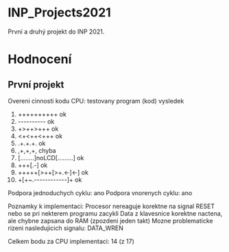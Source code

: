 # INP_Projects2021
První a druhý projekt do INP 2021.


# Hodnocení

## První projekt

Overeni cinnosti kodu CPU:
   testovany program (kod)        vysledek
   1.  ++++++++++                    ok
   2.  ----------                    ok
   3.  +>++>+++                      ok
   4.  <+<++<+++                     ok
   5.  .+.+.+.                       ok
   6.  ,+,+,+,                       chyba
   7.  [........]noLCD[.........]    ok
   8.  +++[.-]                       ok
   9.  +++++[>++[>+.<-]<-]           ok
  10.  +[+~.------------]+           ok

Podpora jednoduchych cyklu: ano
Podpora vnorenych cyklu: ano

Poznamky k implementaci:
Procesor nereaguje korektne na signal RESET nebo se pri nekterem programu zacykli
Data z klavesnice korektne nactena, ale chybne zapsana do RAM (zpozdeni jeden takt)
Mozne problematicke rizeni nasledujicich signalu: DATA_WREN

Celkem bodu za CPU implementaci: 14 (z 17)
